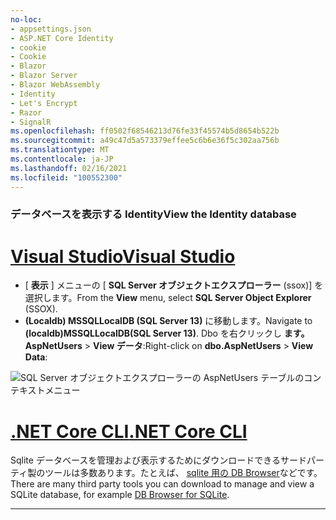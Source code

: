 ```yaml
---
no-loc:
- appsettings.json
- ASP.NET Core Identity
- cookie
- Cookie
- Blazor
- Blazor Server
- Blazor WebAssembly
- Identity
- Let's Encrypt
- Razor
- SignalR
ms.openlocfilehash: ff0502f68546213d76fe33f45574b5d8654b522b
ms.sourcegitcommit: a49c47d5a573379effee5c6b6e36f5c302aa756b
ms.translationtype: MT
ms.contentlocale: ja-JP
ms.lasthandoff: 02/16/2021
ms.locfileid: "100552300"
---
```

### <a name="view-the-identity-database"></a><span data-ttu-id="439e9-101">データベースを表示する Identity</span><span class="sxs-lookup"><span data-stu-id="439e9-101">View the Identity database</span></span>

# <a name="visual-studio"></a>[<span data-ttu-id="439e9-102">Visual Studio</span><span class="sxs-lookup"><span data-stu-id="439e9-102">Visual Studio</span></span>](#tab/visual-studio) 

* <span data-ttu-id="439e9-103">[ **表示** ] メニューの [ **SQL Server オブジェクトエクスプローラー** (ssox)] を選択します。</span><span class="sxs-lookup"><span data-stu-id="439e9-103">From the **View** menu, select **SQL Server Object Explorer** (SSOX).</span></span>
* <span data-ttu-id="439e9-104">**(Localdb) MSSQLLocalDB (SQL Server 13)** に移動します。</span><span class="sxs-lookup"><span data-stu-id="439e9-104">Navigate to **(localdb)MSSQLLocalDB(SQL Server 13)**.</span></span> <span data-ttu-id="439e9-105">Dbo を右クリックし **ます。AspNetUsers**  >  **View データ**:</span><span class="sxs-lookup"><span data-stu-id="439e9-105">Right-click on **dbo.AspNetUsers** > **View Data**:</span></span>

![SQL Server オブジェクトエクスプローラーの AspNetUsers テーブルのコンテキストメニュー](~/security/authentication/accconfirm/_static/ssox.png)

# <a name="net-core-cli"></a>[<span data-ttu-id="439e9-107">.NET Core CLI</span><span class="sxs-lookup"><span data-stu-id="439e9-107">.NET Core CLI</span></span>](#tab/netcore-cli)

<span data-ttu-id="439e9-108">Sqlite データベースを管理および表示するためにダウンロードできるサードパーティ製のツールは多数あります。たとえば、 [sqlite 用の DB Browser](https://sqlitebrowser.org/)などです。</span><span class="sxs-lookup"><span data-stu-id="439e9-108">There are many third party tools you can download to manage and view a SQLite database, for example [DB Browser for SQLite](https://sqlitebrowser.org/).</span></span>

---